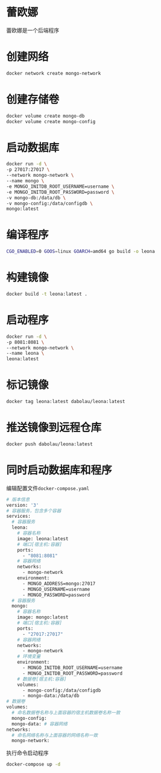 # 蕾欧娜

蕾欧娜是一个后端程序

# 创建网络

```bash
docker network create mongo-network
```

# 创建存储卷

```bash
docker volume create mongo-db
docker volume create mongo-config
```

# 启动数据库

```bash
docker run -d \
-p 27017:27017 \
--network mongo-network \
--name mongo \
-e MONGO_INITDB_ROOT_USERNAME=username \
-e MONGO_INITDB_ROOT_PASSWORD=password \
-v mongo-db:/data/db \
-v mongo-config:/data/configdb \
mongo:latest
```

# 编译程序

```bash
CGO_ENABLED=0 GOOS=linux GOARCH=amd64 go build -o leona
```

# 构建镜像

```bash
docker build -t leona:latest .
```

# 启动程序

```bash
docker run -d \
-p 8081:8081 \
--network mongo-network \
--name leona \
leona:latest
```

# 标记镜像

```bash
docker tag leona:latest dabolau/leona:latest
```

# 推送镜像到远程仓库

```bash
docker push dabolau/leona:latest
```

# 同时启动数据库和程序

编辑配置文件`docker-compose.yaml`

```bash
# 版本信息
version: '3'
# 容器服务，包含多个容器
services:
  # 容器服务
  leona:
    # 容器名称
    image: leona:latest
    # 端口[宿主机:容器]
    ports:
      - "8081:8081"
    # 容器网络
    networks:
      - mongo-network
    environment:
      - MONGO_ADDRESS=mongo:27017
      - MONGO_USERNAME=username
      - MONGO_PASSWORD=password
  # 容器服务
  mongo:
    # 容器名称
    image: mongo:latest
    # 端口[宿主机:容器]
    ports:
      - "27017:27017"
    # 容器网络
    networks:
      - mongo-network
    # 环境变量
    environment:
      - MONGO_INITDB_ROOT_USERNAME=username
      - MONGO_INITDB_ROOT_PASSWORD=password
    # 数据卷[宿主机:容器]
    volumes:
      - mongo-config:/data/configdb
      - mongo-data:/data/db
# 数据卷
volumes:
  # 命名数据卷名称与上面容器的宿主机数据卷名称一致
  mongo-config:
  mongo-data: # 容器网络
networks:
  # 命名网络名称与上面容器的网络名称一致
  mongo-network:
```

执行命令启动程序

```bash
docker-compose up -d
```